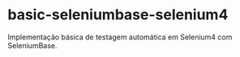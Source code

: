 # basic-seleniumbase-selenium4
Implementação básica de testagem automática em Selenium4 com SeleniumBase. 
